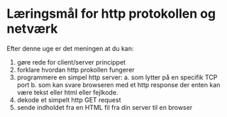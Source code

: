 # Læringsmål for http protokollen og netværk

Efter denne uge er det meningen at du kan:

1. gøre rede for client/server princippet
2. forklare hvordan http prokollen fungerer
3. programmere en simpel http server:
  a. som lytter på en specifik TCP port
  b. som kan svare browseren med et http response der enten kan være tekst eller html eller fejlkode.
4. dekode et simpelt http GET request
5. sende indholdet fra en HTML fil fra din server til en browser
